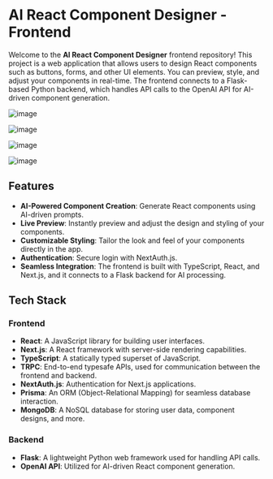 # AI React Component Designer - Frontend

Welcome to the **AI React Component Designer** frontend repository! This project is a web application that allows users to design React components such as buttons, forms, and other UI elements. You can preview, style, and adjust your components in real-time. The frontend connects to a Flask-based Python backend, which handles API calls to the OpenAI API for AI-driven component generation.



![image](https://github.com/user-attachments/assets/5e4099e2-63c7-4ccd-91be-72cc74bece71)



![image](https://github.com/user-attachments/assets/cb5ac8cb-e22f-4f8c-8c21-9f979799ee03)



![image](https://github.com/user-attachments/assets/d2ed29c4-8d8f-4c8e-b07a-f272154223a4)




![image](https://github.com/user-attachments/assets/efdc22c3-7736-4f24-a9aa-5e44a1373693)







## Features

- **AI-Powered Component Creation**: Generate React components using AI-driven prompts.
- **Live Preview**: Instantly preview and adjust the design and styling of your components.
- **Customizable Styling**: Tailor the look and feel of your components directly in the app.
- **Authentication**: Secure login with NextAuth.js.
- **Seamless Integration**: The frontend is built with TypeScript, React, and Next.js, and it connects to a Flask backend for AI processing.

## Tech Stack

### Frontend

- **React**: A JavaScript library for building user interfaces.
- **Next.js**: A React framework with server-side rendering capabilities.
- **TypeScript**: A statically typed superset of JavaScript.
- **TRPC**: End-to-end typesafe APIs, used for communication between the frontend and backend.
- **NextAuth.js**: Authentication for Next.js applications.
- **Prisma**: An ORM (Object-Relational Mapping) for seamless database interaction.
- **MongoDB**: A NoSQL database for storing user data, component designs, and more.

### Backend

- **Flask**: A lightweight Python web framework used for handling API calls.
- **OpenAI API**: Utilized for AI-driven React component generation.

